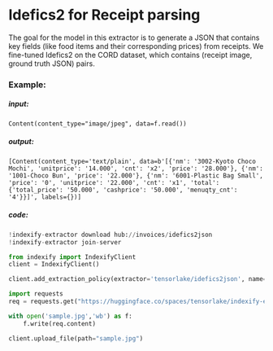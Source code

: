 # Idefics2 for Receipt parsing

The goal for the model in this extractor is to generate a JSON that contains key fields (like food items and their corresponding prices) from receipts. We fine-tuned Idefics2 on the CORD dataset, which contains (receipt image, ground truth JSON) pairs.

### Example:
##### input:
```
Content(content_type="image/jpeg", data=f.read())
```

##### output:
```
[Content(content_type='text/plain', data=b'[{'nm': '3002-Kyoto Choco Mochi', 'unitprice': '14.000', 'cnt': 'x2', 'price': '28.000'}, {'nm': '1001-Choco Bun', 'price': '22.000'}, {'nm': '6001-Plastic Bag Small', 'price': '0', 'unitprice': '22.000', 'cnt': 'x1', 'total': {'total_price': '50.000', 'cashprice': '50.000', 'menuqty_cnt': '4'}}]', labels={})]
```

##### code:
```python
!indexify-extractor download hub://invoices/idefics2json
!indexify-extractor join-server

from indexify import IndexifyClient
client = IndexifyClient()

client.add_extraction_policy(extractor='tensorlake/idefics2json', name="json-extraction")

import requests
req = requests.get("https://huggingface.co/spaces/tensorlake/indexify-extractors/resolve/main/sample.jpg")

with open('sample.jpg','wb') as f:
    f.write(req.content)

client.upload_file(path="sample.jpg")
```
